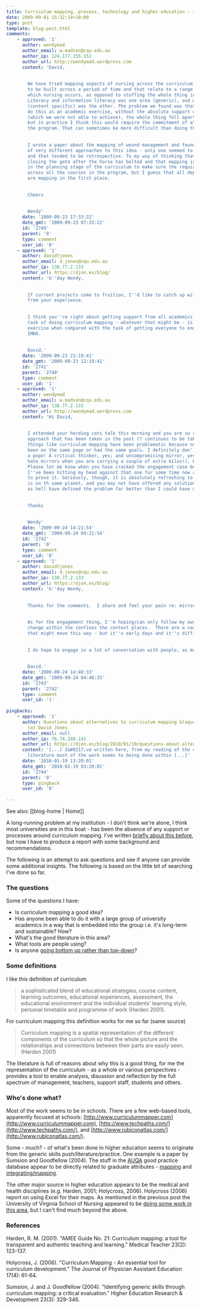 ```yaml
---
title: Curriculum mapping, process, technology and higher education - some questions
date: 2009-09-01 15:32:14+10:00
type: post
template: blog-post.html
comments:
    - approved: '1'
      author: wendymad
      author_email: w.madsen@cqu.edu.au
      author_ip: 124.177.155.152
      author_url: http://wendymad.wordpress.com
      content: 'David,
    
    
        We have tried mapping aspects of nursing across the curriculum; aspects that need
        to be built across a period of time and that relate to a range of settings in
        which nursing occurs, as opposed to stuffing the whole thing into one course.
        Literacy and information literacy was one area (generic), and wound management
        (content specific) was the other. The problem we found was that while we could
        do this as an academic exercise, without the absolute support of all academics
        (which we were not able to achieve), the whole thing fell apart. On paper it worked,
        but in practice I think this would require the commitment of all who teach into
        the program. That can sometimes be more difficult than doing the mapping itself.
    
    
        I wrote a paper about the mapping of wound management and found there were a couple
        of very different approaches to this idea - only one seemed to employ technology
        and that tended to be retrospective. To my way of thinking that is a bit like
        closing the gate after the horse has bolted and that mapping is more significant
        in the planning stage of the curriculum to make sure the required content is covered
        across all the courses in the program, but I guess that all depends on why you
        are mapping in the first place.
    
    
        Cheers
    
    
        Wendy'
      date: '2009-09-23 17:33:22'
      date_gmt: '2009-09-23 07:33:22'
      id: '2740'
      parent: '0'
      type: comment
      user_id: '0'
    - approved: '1'
      author: davidtjones
      author_email: d.jones@cqu.edu.au
      author_ip: 138.77.2.133
      author_url: https://djon.es/blog/
      content: 'G''day Wendy,
    
    
        If current projects come to fruition, I''d like to catch up with you and learn
        from your experience.
    
    
        I think you''re right about getting support from all academics.  The technical
        task of doing curriculum mapping - whatever that might be - is a fairly trivial
        exercise when compared with the task of getting everyone to engage effectively.
        IMHO.
    
    
        David.'
      date: '2009-09-23 22:19:41'
      date_gmt: '2009-09-23 12:19:41'
      id: '2741'
      parent: '2740'
      type: comment
      user_id: '1'
    - approved: '1'
      author: wendymad
      author_email: w.madsen@cqu.edu.au
      author_ip: 138.77.2.133
      author_url: http://wendymad.wordpress.com
      content: 'Hi David,
    
    
        I attended your herding cats talk this morning and you are so right about the
        approach that has been taken in the past (? continues to be taken). This is why
        things like curriculum mapping have been problematic because not everyone has
        been on the same page or had the same goals. I definitely don''t think you are
        a popo! A critical thinker, yes; and uncompromising mirror, yes (don''t you just
        hate mirrors when you are carrying a couple of extra kilos!), but negative, no.
        Please let me know when you have cracked the engagement case because I feel like
        I''ve been hitting my head against that one for some time now and have the bruises
        to prove it. Seriously, though, it is absolutely refreshing to hear someone else
        is on th same planet, and you may not have offered any solutions, but you sure
        as hell have defined the problem far better than I could have done.
    
    
        Thanks
    
    
        Wendy'
      date: '2009-09-24 14:21:54'
      date_gmt: '2009-09-24 04:21:54'
      id: '2742'
      parent: '0'
      type: comment
      user_id: '0'
    - approved: '1'
      author: davidtjones
      author_email: d.jones@cqu.edu.au
      author_ip: 138.77.2.133
      author_url: https://djon.es/blog/
      content: 'G''day Wendy,
    
    
        Thanks for the comments.  I share and feel your pain re: mirrors.
    
    
        As for the engagement thing, I''m hoping/can only follow my own advice continuous
        change within the confines the context places.  There are a couple of projects
        that might move this way - but it''s early days and it''s difficult.
    
    
        I do hope to engage in a lot of conversation with people, as much as possible.
    
    
        David.'
      date: '2009-09-24 14:48:33'
      date_gmt: '2009-09-24 04:48:33'
      id: '2743'
      parent: '2742'
      type: comment
      user_id: '1'
    
pingbacks:
    - approved: '1'
      author: Questions about alternatives to curriculum mapping &laquo; The Weblog of
        (a) David Jones
      author_email: null
      author_ip: 76.74.248.141
      author_url: https://djon.es/blog/2010/01/19/questions-about-alternatives-to-curriculum-mapping/
      content: '[...] I&#8217;ve written here, from my reading of the curriculum mapping
        literature most of the work seems to being done within [...]'
      date: '2010-01-19 13:20:01'
      date_gmt: '2010-01-19 03:20:01'
      id: '2744'
      parent: '0'
      type: pingback
      user_id: '0'
    
---
```


See also: [[blog-home | Home]]

A long-running problem at my institution - I don't think we're alone, I think most universities are in this boat - has been the absence of any support or processes around curriculum mapping. I've written [briefly about this before](/blog2/2009/08/17/moodle-curriculum-mapping-task-fit-and-task-corruption/), but now I have to produce a report with some background and recommendations.

The following is an attempt to ask questions and see if anyone can provide some additional insights. The following is based on the little bit of searching I've done so far.

### The questions

Some of the questions I have:

- Is curriculum mapping a good idea?
- Has anyone been able to do it with a large group of university academics in a way that is embedded into the group i.e. it's long-term and sustainable? How?
- What's the good literature in this area?
- What tools are people using?
- Is anyone [going bottom up rather than top-down](/blog2/2009/08/17/moodle-curriculum-mapping-task-fit-and-task-corruption/)?

### Some definitions

I like this definition of curriculum

> a sophisticated blend of educational strategies, course content, learning outcomes, educational experiences, assessment, the educational environment and the individual students’ learning style, personal timetable and programme of work (Harden 2001).

For curriculum mapping this definition works for me so far (same source)

> Curriculum mapping is a spatial representation of the different components of the curriculum so that the whole picture and the relationships and connections between their parts are easily seen. (Harden 2001)

The literature is full of reasons about why this is a good thing, for me the representation of the curriculum - as a whole or various perspectives - provides a tool to enable analysis, disussion and reflection by the full spectrum of management, teachers, support staff, students and others.

### Who's done what?

Most of the work seems to be in schools. There are a few web-based tools, apparently focused at schools: [http://www.curriculummapper.com](http://www.curriculummapper.com), [http://www.techpaths.com/](http://www.techpaths.com/), and [http://www.rubiconatlas.com/](http://www.rubiconatlas.com/).

Some - much? - of what's been done in higher education seems to originate from the generic skills push/literature/practice. One example is a paper by Sumsion and Goodfellow (2004). The stuff in the [AUQA](http://www.auqa.edu.au/) good practice database appear to be directly related to graduate attributes - [mapping](http://www.auqa.edu.au/gp/search/detail.php?gp_id=1102) and [integrating/mapping](http://www.auqa.edu.au/gp/search/detail.php?gp_id=1608).

The other major source in higher education appears to be the medical and health disciplines (e.g. Harden, 2001; Holycross, 2006). Holycross (2006) report on using Excel for their maps. As mentioned in the previous post the University of Virginia School of Nursing appeared to be [doing some work in this area](http://www.iamse.org/conf/conf12/abstracts/Assessment/ed%20-%20jackson.htm), but I can't find much beyond the above.

### References

Harden, R. M. (2001). "AMEE Guide No. 21: Curriculum mapping: a tool for transparent and authentic teaching and learning." Medical Teacher 23(2): 123-137.

Holycross, J. (2006). "Curriculum Mapping - An essential tool for curriculum development." The Journal of Physician Assistant Education 17(4): 61-64.

Sumsion, J. and J. Goodfellow (2004). "Identifying generic skills through curriculum mapping: a critical evaluation." Higher Education Research & Development 23(3): 329-346.